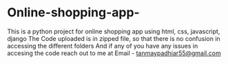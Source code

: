 # Online-shopping-app-

This is a python project for online shopping app using html, css, javascript, django
The Code uploaded is in zipped file, so that there is no confusion in accessing the different folders 
And if any of you have any issues in accesing the code reach out to me at 
Email - tanmaypadhiar55@gmail.com

